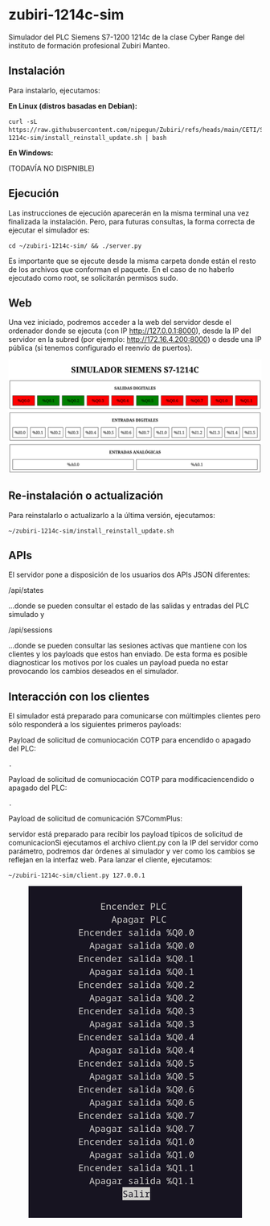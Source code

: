 # zubiri-1214c-sim

Simulador del PLC Siemens S7-1200 1214c de la clase Cyber Range del instituto de formación profesional Zubiri Manteo.

## Instalación

Para instalarlo, ejecutamos:

**En Linux (distros basadas en Debian):**

```
curl -sL https://raw.githubusercontent.com/nipegun/Zubiri/refs/heads/main/CETI/SeguridadIndustrial/zubiri-1214c-sim/install_reinstall_update.sh | bash
```

**En Windows:**

(TODAVÍA NO DISPNIBLE)

## Ejecución

Las instrucciones de ejecución aparecerán en la misma terminal una vez finalizada la instalación. Pero, para futuras consultas, la forma correcta de ejecutar el simulador es:

```
cd ~/zubiri-1214c-sim/ && ./server.py
```

Es importante que se ejecute desde la misma carpeta donde están el resto de los archivos que conforman el paquete. En el caso de no haberlo ejecutado como root, se solicitarán permisos sudo.

## Web

Una vez iniciado, podremos acceder a la web del servidor desde el ordenador donde se ejecuta (con IP http://127.0.0.1:8000), desde la IP del servidor en la subred (por ejemplo: http://172.16.4.200:8000) o desde una IP pública (si tenemos configurado el reenvío de puertos).

<p align="center">
  <img src="https://github.com/nipegun/Zubiri/blob/main/CETI/SeguridadIndustrial/zubiri-1214c-sim/images/web.png" />
</p>

## Re-instalación o actualización

Para reinstalarlo o actualizarlo a la última versión, ejecutamos:

```
~/zubiri-1214c-sim/install_reinstall_update.sh
```

## APIs

El servidor pone a disposición de los usuarios dos APIs JSON diferentes:

/api/states

...donde se pueden consultar el estado de las salidas y entradas del PLC simulado y

/api/sessions

...donde se pueden consultar las sesiones activas que mantiene con los clientes y los payloads que estos han enviado. De esta forma es posible diagnosticar los motivos por los cuales un payload pueda no estar provocando los cambios deseados en el simulador.

## Interacción con los clientes

El simulador está preparado para comunicarse con múltimples clientes pero sólo responderá a los siguientes primeros payloads:

Payload de solicitud de comuniocación COTP para encendido o apagado del PLC:
```
.
```
Payload de solicitud de comuniocación COTP para modificaciencendido o apagado del PLC:
```
.
```

Payload de solicitud de comunicación S7CommPlus:

servidor está preparado para recibir los payload típicos de solicitud de comunicacionSi ejecutamos el archivo client.py con la IP del servidor como parámetro, podremos dar órdenes al simulador y ver como los cambios se reflejan en la interfaz web. Para lanzar el cliente, ejecutamos:

```
~/zubiri-1214c-sim/client.py 127.0.0.1
```
<p align="center">
  <img src="https://github.com/nipegun/Zubiri/blob/main/CETI/SeguridadIndustrial/zubiri-1214c-sim/images/client.png" />
</p>
